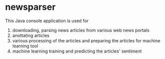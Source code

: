 # newsparser

This Java console application is used for 
1. downloading, parsing news articles from various web news portals
2. anottating articles
3. various processing of the articles and preparing the articles for machine learning tool
4. machine learning training and predicting the articles' sentiment

